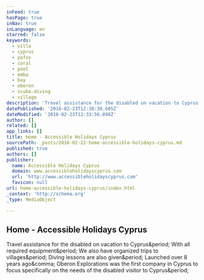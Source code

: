 ```yaml
---
inFeed: true
hasPage: true
inNav: true
inLanguage: en
starred: false
keywords:
  - villa
  - cyprus
  - pafos
  - coral
  - pool
  - emba
  - bay
  - oberon
  - scuba-diving
  - village
description: 'Travel assistance for the disabled on vacation to Cyprus. With all required equipment. We also have organized trips to villages. Diving lessons are also given. Launched over 8 years ago, Oberon Explorations was the first company in Cyprus to focus specifically on the needs of the disabled visitor to Cyprus.'
datePublished: '2016-02-23T12:38:38.605Z'
dateModified: '2016-02-23T12:33:56.098Z'
author: []
related: []
app_links: []
title: Home - Accessible Holidays Cyprus
sourcePath: _posts/2016-02-22-home-accessible-holidays-cyprus.md
published: true
authors: []
publisher:
  name: Accessible Holidays Cyprus
  domain: www.accessibleholidayscyprus.com
  url: 'http://www.accessibleholidayscyprus.com'
  favicon: null
url: home-accessible-holidays-cyprus/index.html
_context: 'http://schema.org'
_type: MediaObject

---
```

<article style=""><h1>Home - Accessible Holidays Cyprus</h1><p>Travel assistance for the disabled on vacation to Cyprus&amp;period; With all required equipment&amp;period; We also have organized trips to villages&amp;period; Diving lessons are also given&amp;period; Launched over 8 years ago&amp;comma; Oberon Explorations was the first company in Cyprus to focus specifically on the needs of the disabled visitor to Cyprus&amp;period;</p></article>